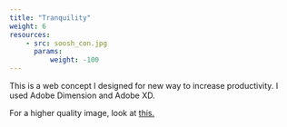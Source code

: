```yaml
---
title: "Tranquility"
weight: 6
resources:
    - src: soosh_con.jpg
      params:
          weight: -100
---
```


This is a web concept I designed for new way to increase productivity. I used Adobe Dimension and Adobe XD.

For a higher quality image, look at [this.](https://dribbble.com/shots/14437243-Tranquility-Concept)